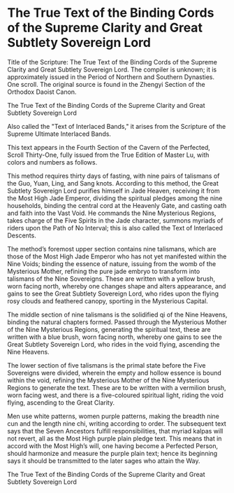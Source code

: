 # The True Text of the Binding Cords of the Supreme Clarity and Great Subtlety Sovereign Lord

Title of the Scripture: The True Text of the Binding Cords of the Supreme Clarity and Great Subtlety Sovereign Lord. The compiler is unknown; it is approximately issued in the Period of Northern and Southern Dynasties. One scroll. The original source is found in the Zhengyi Section of the Orthodox Daoist Canon.

The True Text of the Binding Cords of the Supreme Clarity and Great Subtlety Sovereign Lord

Also called the "Text of Interlaced Bands," it arises from the Scripture of the Supreme Ultimate Interlaced Bands.

This text appears in the Fourth Section of the Cavern of the Perfected, Scroll Thirty-One, fully issued from the True Edition of Master Lu, with colors and numbers as follows.

This method requires thirty days of fasting, with nine pairs of talismans of the Guo, Yuan, Ling, and Sang knots. According to this method, the Great Subtlety Sovereign Lord purifies himself in Jade Heaven, receiving it from the Most High Jade Emperor, dividing the spiritual pledges among the nine households, binding the central cord at the Heavenly Gate, and casting oath and faith into the Vast Void. He commands the Nine Mysterious Regions, takes charge of the Five Spirits in the Jade character, summons myriads of riders upon the Path of No Interval; this is also called the Text of Interlaced Descents.

The method’s foremost upper section contains nine talismans, which are those of the Most High Jade Emperor who has not yet manifested within the Nine Voids; binding the essence of nature, issuing from the womb of the Mysterious Mother, refining the pure jade embryo to transform into talismans of the Nine Sovereigns. These are written with a yellow brush, worn facing north, whereby one changes shape and alters appearance, and gains to see the Great Subtlety Sovereign Lord, who rides upon the flying rosy clouds and feathered canopy, sporting in the Mysterious Capital.

The middle section of nine talismans is the solidified qi of the Nine Heavens, binding the natural chapters formed. Passed through the Mysterious Mother of the Nine Mysterious Regions, generating the spiritual text, these are written with a blue brush, worn facing north, whereby one gains to see the Great Subtlety Sovereign Lord, who rides in the void flying, ascending the Nine Heavens.

The lower section of five talismans is the primal state before the Five Sovereigns were divided, wherein the empty and hollow essence is bound within the void, refining the Mysterious Mother of the Nine Mysterious Regions to generate the text. These are to be written with a vermilion brush, worn facing west, and there is a five-coloured spiritual light, riding the void flying, ascending to the Great Clarity.

Men use white patterns, women purple patterns, making the breadth nine cun and the length nine chi, writing according to order. The subsequent text says that the Seven Ancestors fulfill responsibilities, that myriad kalpas will not revert, all as the Most High purple plain pledge text. This means that in accord with the Most High’s will, one having become a Perfected Person, should harmonize and measure the purple plain text; hence its beginning says it should be transmitted to the later sages who attain the Way.

The True Text of the Binding Cords of the Supreme Clarity and Great Subtlety Sovereign Lord
